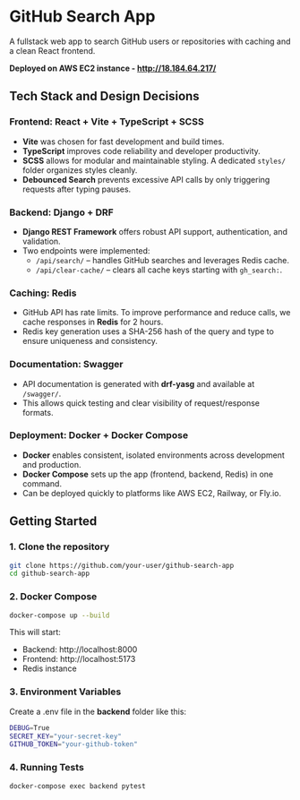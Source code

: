 # GitHub Search App

A fullstack web app to search GitHub users or repositories with caching and a clean React frontend.

**Deployed on AWS EC2 instance - http://18.184.64.217/**

## Tech Stack and Design Decisions

### Frontend: React + Vite + TypeScript + SCSS

- **Vite** was chosen for fast development and build times.
- **TypeScript** improves code reliability and developer productivity.
- **SCSS** allows for modular and maintainable styling. A dedicated `styles/` folder organizes styles cleanly.
- **Debounced Search** prevents excessive API calls by only triggering requests after typing pauses.

### Backend: Django + DRF

- **Django REST Framework** offers robust API support, authentication, and validation.
- Two endpoints were implemented:
  - `/api/search/` – handles GitHub searches and leverages Redis cache.
  - `/api/clear-cache/` – clears all cache keys starting with `gh_search:`.

### Caching: Redis

- GitHub API has rate limits. To improve performance and reduce calls, we cache responses in **Redis** for 2 hours.
- Redis key generation uses a SHA-256 hash of the query and type to ensure uniqueness and consistency.

### Documentation: Swagger

- API documentation is generated with **drf-yasg** and available at `/swagger/`.
- This allows quick testing and clear visibility of request/response formats.

### Deployment: Docker + Docker Compose

- **Docker** enables consistent, isolated environments across development and production.
- **Docker Compose** sets up the app (frontend, backend, Redis) in one command.
- Can be deployed quickly to platforms like AWS EC2, Railway, or Fly.io.


## Getting Started

### 1. Clone the repository

```bash
git clone https://github.com/your-user/github-search-app
cd github-search-app
```

### 2. Docker Compose

```bash
docker-compose up --build
```

This will start:
- Backend: http://localhost:8000
- Frontend: http://localhost:5173
- Redis instance

### 3. Environment Variables

Create a .env file in the **backend** folder like this:

```bash
DEBUG=True
SECRET_KEY="your-secret-key"
GITHUB_TOKEN="your-github-token"
```

### 4. Running Tests

```bash
docker-compose exec backend pytest
```